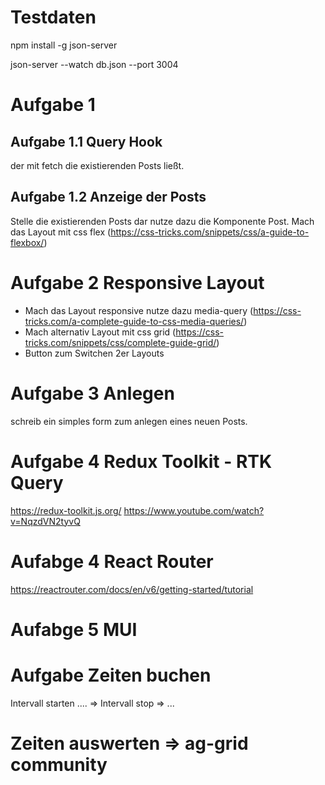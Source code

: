 # Testdaten

npm install -g json-server

json-server --watch db.json --port 3004

# Aufgabe 1

## Aufgabe 1.1 Query Hook

der mit fetch die existierenden Posts ließt.

## Aufgabe 1.2 Anzeige der Posts

Stelle die existierenden Posts dar nutze dazu die Komponente Post.
Mach das Layout mit css flex (https://css-tricks.com/snippets/css/a-guide-to-flexbox/)

# Aufgabe 2 Responsive Layout

- Mach das Layout responsive nutze dazu media-query (https://css-tricks.com/a-complete-guide-to-css-media-queries/)
- Mach alternativ Layout mit css grid (https://css-tricks.com/snippets/css/complete-guide-grid/)
- Button zum Switchen 2er Layouts

# Aufgabe 3 Anlegen

schreib ein simples form zum anlegen eines neuen Posts.

# Aufgabe 4 Redux Toolkit - RTK Query
https://redux-toolkit.js.org/
https://www.youtube.com/watch?v=NqzdVN2tyvQ


# Aufabge 4 React Router
https://reactrouter.com/docs/en/v6/getting-started/tutorial

# Aufabge 5 MUI

# Aufgabe Zeiten buchen

Intervall starten .... => Intervall stop => ...

# Zeiten auswerten => ag-grid community
